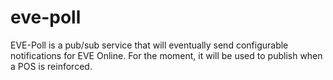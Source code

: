 # eve-poll
EVE-Poll is a pub/sub service that will eventually send configurable notifications for EVE Online.
For the moment, it will be used to publish when a POS is reinforced.
